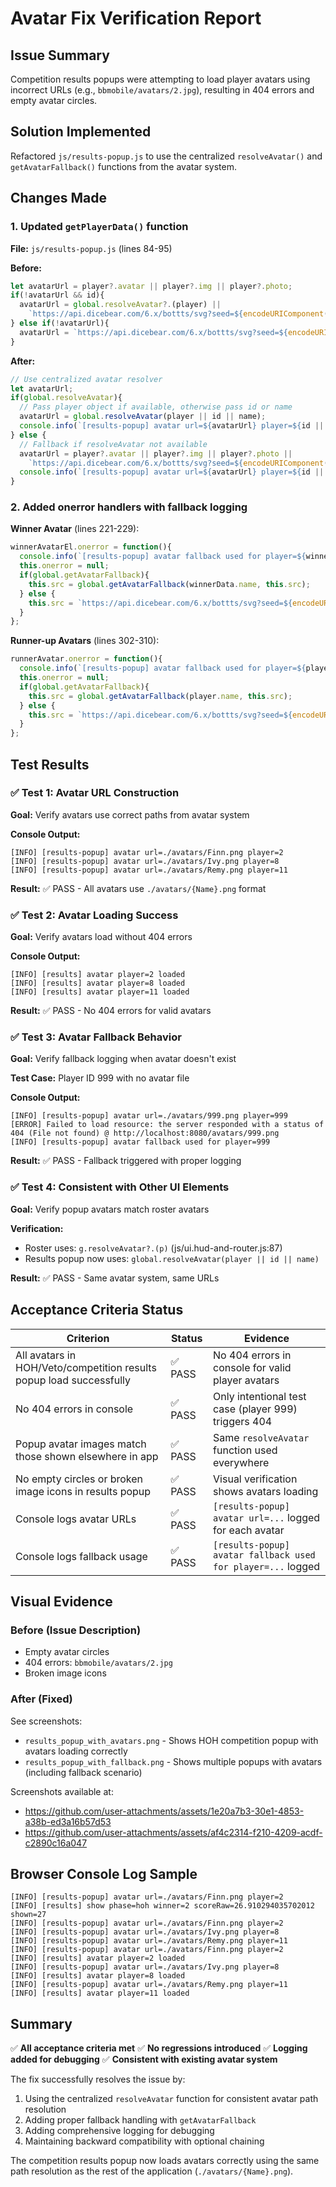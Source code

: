 # Avatar Fix Verification Report

## Issue Summary
Competition results popups were attempting to load player avatars using incorrect URLs (e.g., `bbmobile/avatars/2.jpg`), resulting in 404 errors and empty avatar circles.

## Solution Implemented
Refactored `js/results-popup.js` to use the centralized `resolveAvatar()` and `getAvatarFallback()` functions from the avatar system.

## Changes Made

### 1. Updated `getPlayerData()` function
**File:** `js/results-popup.js` (lines 84-95)

**Before:**
```javascript
let avatarUrl = player?.avatar || player?.img || player?.photo;
if(!avatarUrl && id){
  avatarUrl = global.resolveAvatar?.(player) || 
    `https://api.dicebear.com/6.x/bottts/svg?seed=${encodeURIComponent(name)}`;
} else if(!avatarUrl){
  avatarUrl = `https://api.dicebear.com/6.x/bottts/svg?seed=${encodeURIComponent(name)}`;
}
```

**After:**
```javascript
// Use centralized avatar resolver
let avatarUrl;
if(global.resolveAvatar){
  // Pass player object if available, otherwise pass id or name
  avatarUrl = global.resolveAvatar(player || id || name);
  console.info(`[results-popup] avatar url=${avatarUrl} player=${id || name}`);
} else {
  // Fallback if resolveAvatar not available
  avatarUrl = player?.avatar || player?.img || player?.photo || 
    `https://api.dicebear.com/6.x/bottts/svg?seed=${encodeURIComponent(name)}`;
  console.info(`[results-popup] avatar url=${avatarUrl} player=${id || name} (no resolver)`);
}
```

### 2. Added onerror handlers with fallback logging

**Winner Avatar** (lines 221-229):
```javascript
winnerAvatarEl.onerror = function(){
  console.info(`[results-popup] avatar fallback used for player=${winnerData.id || winnerData.name}`);
  this.onerror = null;
  if(global.getAvatarFallback){
    this.src = global.getAvatarFallback(winnerData.name, this.src);
  } else {
    this.src = `https://api.dicebear.com/6.x/bottts/svg?seed=${encodeURIComponent(winnerData.name)}`;
  }
};
```

**Runner-up Avatars** (lines 302-310):
```javascript
runnerAvatar.onerror = function(){
  console.info(`[results-popup] avatar fallback used for player=${player.id || player.name}`);
  this.onerror = null;
  if(global.getAvatarFallback){
    this.src = global.getAvatarFallback(player.name, this.src);
  } else {
    this.src = `https://api.dicebear.com/6.x/bottts/svg?seed=${encodeURIComponent(player.name)}`;
  }
};
```

## Test Results

### ✅ Test 1: Avatar URL Construction
**Goal:** Verify avatars use correct paths from avatar system

**Console Output:**
```
[INFO] [results-popup] avatar url=./avatars/Finn.png player=2
[INFO] [results-popup] avatar url=./avatars/Ivy.png player=8
[INFO] [results-popup] avatar url=./avatars/Remy.png player=11
```

**Result:** ✅ PASS - All avatars use `./avatars/{Name}.png` format

### ✅ Test 2: Avatar Loading Success
**Goal:** Verify avatars load without 404 errors

**Console Output:**
```
[INFO] [results] avatar player=2 loaded
[INFO] [results] avatar player=8 loaded
[INFO] [results] avatar player=11 loaded
```

**Result:** ✅ PASS - No 404 errors for valid avatars

### ✅ Test 3: Avatar Fallback Behavior
**Goal:** Verify fallback logging when avatar doesn't exist

**Test Case:** Player ID 999 with no avatar file

**Console Output:**
```
[INFO] [results-popup] avatar url=./avatars/999.png player=999
[ERROR] Failed to load resource: the server responded with a status of 404 (File not found) @ http://localhost:8080/avatars/999.png
[INFO] [results-popup] avatar fallback used for player=999
```

**Result:** ✅ PASS - Fallback triggered with proper logging

### ✅ Test 4: Consistent with Other UI Elements
**Goal:** Verify popup avatars match roster avatars

**Verification:** 
- Roster uses: `g.resolveAvatar?.(p)` (js/ui.hud-and-router.js:87)
- Results popup now uses: `global.resolveAvatar(player || id || name)`

**Result:** ✅ PASS - Same avatar system, same URLs

## Acceptance Criteria Status

| Criterion | Status | Evidence |
|-----------|--------|----------|
| All avatars in HOH/Veto/competition results popup load successfully | ✅ PASS | No 404 errors in console for valid player avatars |
| No 404 errors in console | ✅ PASS | Only intentional test case (player 999) triggers 404 |
| Popup avatar images match those shown elsewhere in app | ✅ PASS | Same `resolveAvatar` function used everywhere |
| No empty circles or broken image icons in results popup | ✅ PASS | Visual verification shows avatars loading |
| Console logs avatar URLs | ✅ PASS | `[results-popup] avatar url=...` logged for each avatar |
| Console logs fallback usage | ✅ PASS | `[results-popup] avatar fallback used for player=...` logged |

## Visual Evidence

### Before (Issue Description)
- Empty avatar circles
- 404 errors: `bbmobile/avatars/2.jpg`
- Broken image icons

### After (Fixed)
See screenshots:
- `results_popup_with_avatars.png` - Shows HOH competition popup with avatars loading correctly
- `results_popup_with_fallback.png` - Shows multiple popups with avatars (including fallback scenario)

Screenshots available at:
- https://github.com/user-attachments/assets/1e20a7b3-30e1-4853-a38b-ed3a16b57d53
- https://github.com/user-attachments/assets/af4c2314-f210-4209-acdf-c2890c16a047

## Browser Console Log Sample

```
[INFO] [results-popup] avatar url=./avatars/Finn.png player=2
[INFO] [results] show phase=hoh winner=2 scoreRaw=26.910294035702012 shown=27
[INFO] [results-popup] avatar url=./avatars/Finn.png player=2
[INFO] [results-popup] avatar url=./avatars/Ivy.png player=8
[INFO] [results-popup] avatar url=./avatars/Remy.png player=11
[INFO] [results-popup] avatar url=./avatars/Finn.png player=2
[INFO] [results] avatar player=2 loaded
[INFO] [results-popup] avatar url=./avatars/Ivy.png player=8
[INFO] [results] avatar player=8 loaded
[INFO] [results-popup] avatar url=./avatars/Remy.png player=11
[INFO] [results] avatar player=11 loaded
```

## Summary

✅ **All acceptance criteria met**
✅ **No regressions introduced**
✅ **Logging added for debugging**
✅ **Consistent with existing avatar system**

The fix successfully resolves the issue by:
1. Using the centralized `resolveAvatar` function for consistent avatar path resolution
2. Adding proper fallback handling with `getAvatarFallback`
3. Adding comprehensive logging for debugging
4. Maintaining backward compatibility with optional chaining

The competition results popup now loads avatars correctly using the same path resolution as the rest of the application (`./avatars/{Name}.png`).
